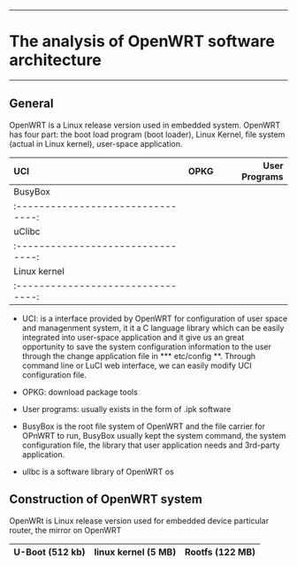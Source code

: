 -----------------------------------------------------------------------------------
# The analysis of OpenWRT software architecture
----------------------------------------------------------------------------------

## General

OpenWRT is a Linux release version used in embedded system. OpenWRT has four part:
the boot load program (boot loader), Linux Kernel, file system (actual in Linux kernel), user-space application.

|   UCI  |  OPKG  |   User Programs  |
| :----- | :----: | ---------------: |
|          BusyBox                   |
| :--------------------------------: |
|          uClibc                    |
| :--------------------------------: |
|          Linux kernel              |
| :--------------------------------: |

 - UCI: is a interface provided by OpenWRT for configuration of user space and managenment system, it it a C language library which can be easily integrated into user-space application and it give us an great opportunity to save the system configuration information to the user through the change application file in *** etc/config **. Through command line or LuCI web interface, we can easily modify UCI configuration file.

 - OPKG: download package tools

 - User programs: usually exists in the form of .ipk software

 - BusyBox is the root file system of OpenWRT and the file carrier for OPnWRT to run, BusyBox usually kept the system command, the system configuration file, the library that user application needs and 3rd-party application.

 - ulIbc is a software library of OpenWRT os

## Construction of OpenWRT system

OpenWRt is Linux release version used for embedded device particular router, the mirror on OpenWRT

|  U-Boot (512 kb) | linux kernel (5 MB) |    Rootfs (122 MB)    |
| :--------------- | :-----------------: | --------------------: |


